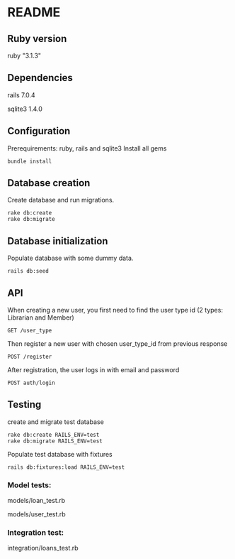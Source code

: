 # README


## Ruby version

ruby "3.1.3"

## Dependencies

rails  7.0.4

sqlite3 1.4.0

## Configuration

Prerequirements: ruby, rails and sqlite3
Install all gems

```
bundle install
```

## Database creation

Create database and  run migrations.

```
rake db:create
rake db:migrate
```
 

## Database initialization

Populate database with some dummy data.

```
rails db:seed
```

## API
When creating a new user, you first need to find the user type id (2 types: Librarian and Member)
```
GET /user_type
```
Then register a new user with chosen user_type_id from previous response
```
POST /register
```
After registration, the user logs in with email and password
```
POST auth/login
```
## Testing

create and migrate test database

```
rake db:create RAILS_ENV=test
rake db:migrate RAILS_ENV=test
```
Populate test database with fixtures

```
rails db:fixtures:load RAILS_ENV=test
```

### Model tests:

models/loan_test.rb

models/user_test.rb

### Integration test:

integration/loans_test.rb
